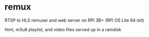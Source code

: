 # remux
RTSP to HLS remuxer and web server on RPI 3B+ (RPI OS Lite 64-bit)

html, m3u8 playlist, and video files served up in a ramdisk